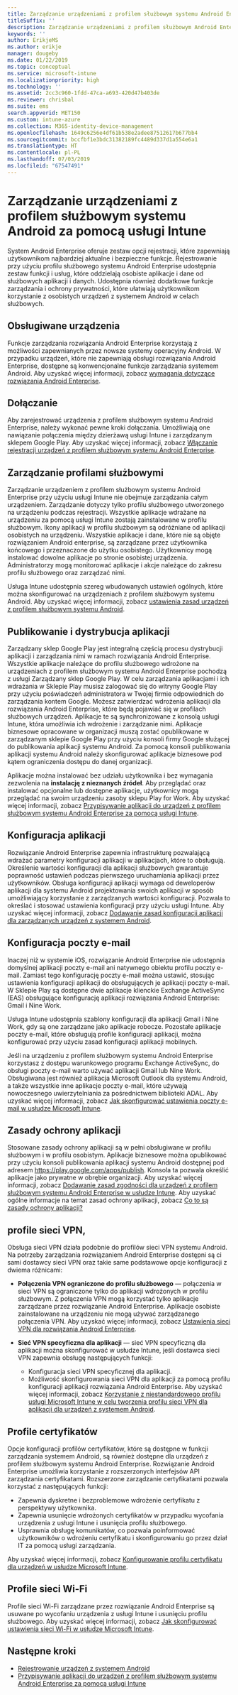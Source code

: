 ```yaml
---
title: Zarządzanie urządzeniami z profilem służbowym systemu Android Enterprise w usłudze Microsoft Intune
titleSuffix: ''
description: Zarządzanie urządzeniami z profilem służbowym Android Enterprise przez usługę Microsoft Intune udostępnia dodatkowe funkcje zarządzania i ochrony prywatności, które ułatwiają użytkownikom korzystanie z osobistych urządzeń z systemem Android w celach służbowych.
keywords: ''
author: ErikjeMS
ms.author: erikje
manager: dougeby
ms.date: 01/22/2019
ms.topic: conceptual
ms.service: microsoft-intune
ms.localizationpriority: high
ms.technology: ''
ms.assetid: 2cc3c960-1fdd-47ca-a693-420d47b403de
ms.reviewer: chrisbal
ms.suite: ems
search.appverid: MET150
ms.custom: intune-azure
ms.collection: M365-identity-device-management
ms.openlocfilehash: 1649c6256e4df61b538e2adee87512617b677bb4
ms.sourcegitcommit: bccfbf1e3bdc31382189fc4489d337d1a554e6a1
ms.translationtype: HT
ms.contentlocale: pl-PL
ms.lasthandoff: 07/03/2019
ms.locfileid: "67547491"
---
```

# <a name="manage-android-work-profile-devices-with-intune"></a>Zarządzanie urządzeniami z profilem służbowym systemu Android za pomocą usługi Intune

System Android Enterprise oferuje zestaw opcji rejestracji, które zapewniają użytkownikom najbardziej aktualne i bezpieczne funkcje. Rejestrowanie przy użyciu profilu służbowego systemu Android Enterprise udostępnia zestaw funkcji i usług, które oddzielają osobiste aplikacje i dane od służbowych aplikacji i danych. Udostępnia również dodatkowe funkcje zarządzania i ochrony prywatności, które ułatwiają użytkownikom korzystanie z osobistych urządzeń z systemem Android w celach służbowych. 

## <a name="supported-devices"></a>Obsługiwane urządzenia

Funkcje zarządzania rozwiązania Android Enterprise korzystają z możliwości zapewnianych przez nowsze systemy operacyjny Android. W przypadku urządzeń, które nie zapewniają obsługi rozwiązania Android Enterprise, dostępne są konwencjonalne funkcje zarządzania systemem Android. Aby uzyskać więcej informacji, zobacz [wymagania dotyczące rozwiązania Android Enterprise](https://support.google.com/work/android/answer/6174145?hl=en&ref_topic=6151012).

## <a name="onboarding"></a>Dołączanie

Aby zarejestrować urządzenia z profilem służbowym systemu Android Enterprise, należy wykonać pewne kroki dołączania. Umożliwiają one nawiązanie połączenia między dzierżawą usługi Intune i zarządzanym sklepem Google Play. Aby uzyskać więcej informacji, zobacz [Włączanie rejestracji urządzeń z profilem służbowym systemu Android Enterprise](android-work-profile-enroll.md).

## <a name="work-profile-management"></a>Zarządzanie profilami służbowymi

Zarządzanie urządzeniem z profilem służbowym systemu Android Enterprise przy użyciu usługi Intune nie obejmuje zarządzania całym urządzeniem. Zarządzanie dotyczy tylko profilu służbowego utworzonego na urządzeniu podczas rejestracji. Wszystkie aplikacje wdrażane na urządzeniu za pomocą usługi Intune zostają zainstalowane w profilu służbowym. Ikony aplikacji w profilu służbowym są odróżniane od aplikacji osobistych na urządzeniu. Wszystkie aplikacje i dane, które nie są objęte rozwiązaniem Android enterprise, są zarządzane przez użytkownika końcowego i przeznaczone do użytku osobistego. Użytkownicy mogą instalować dowolne aplikacje po stronie osobistej urządzenia. Administratorzy mogą monitorować aplikacje i akcje należące do zakresu profilu służbowego oraz zarządzać nimi.

Usługa Intune udostępnia szereg wbudowanych ustawień ogólnych, które można skonfigurować na urządzeniach z profilem służbowym systemu Android. Aby uzyskać więcej informacji, zobacz [ustawienia zasad urządzeń z profilem służbowym systemu Android](compliance-policy-create-android-for-work.md).

## <a name="app-publishing-and-distribution"></a>Publikowanie i dystrybucja aplikacji

Zarządzany sklep Google Play jest integralną częścią procesu dystrybucji aplikacji i zarządzania nimi w ramach rozwiązania Android Enterprise. Wszystkie aplikacje należące do profilu służbowego wdrożone na urządzeniach z profilem służbowym systemu Android Enterprise pochodzą z usługi Zarządzany sklep Google Play. W celu zarządzania aplikacjami i ich wdrażania w Sklepie Play musisz zalogować się do witryny Google Play przy użyciu poświadczeń administratora w Twojej firmie odpowiednich do zarządzania kontem Google. Możesz zatwierdzać wdrożenia aplikacji dla rozwiązania Android Enterprise, które będą pojawiać się w profilach służbowych urządzeń. Aplikacje te są synchronizowane z konsolą usługi Intune, która umożliwia ich wdrożenie i zarządzanie nimi. Aplikacje biznesowe opracowane w organizacji muszą zostać opublikowane w zarządzanym sklepie Google Play przy użyciu konsoli firmy Google służącej do publikowania aplikacji systemu Android. Za pomocą konsoli publikowania aplikacji systemu Android należy skonfigurować aplikacje biznesowe pod kątem ograniczenia dostępu do danej organizacji.

Aplikacje można instalować bez udziału użytkownika i bez wymagania zezwolenia na **instalację z nieznanych źródeł**. Aby przeglądać oraz instalować opcjonalne lub dostępne aplikacje, użytkownicy mogą przeglądać na swoim urządzeniu zasoby sklepu Play for Work. Aby uzyskać więcej informacji, zobacz [Przypisywanie aplikacji do urządzeń z profilem służbowym systemu Android Enterprise za pomocą usługi Intune](apps-add-android-for-work.md).

## <a name="app-configuration"></a>Konfiguracja aplikacji

Rozwiązanie Android Enterprise zapewnia infrastrukturę pozwalającą wdrażać parametry konfiguracji aplikacji w aplikacjach, które to obsługują. Określenie wartości konfiguracji dla aplikacji służbowych gwarantuje poprawność ustawień podczas pierwszego uruchamiania aplikacji przez użytkowników. Obsługa konfiguracji aplikacji wymaga od deweloperów aplikacji dla systemu Android projektowania swoich aplikacji w sposób umożliwiający korzystanie z zarządzanych wartości konfiguracji. Pozwala to określać i stosować ustawienia konfiguracji przy użyciu usługi Intune. Aby uzyskać więcej informacji, zobacz [Dodawanie zasad konfiguracji aplikacji dla zarządzanych urządzeń z systemem Android](app-configuration-policies-use-android.md).

## <a name="email-configuration"></a>Konfiguracja poczty e-mail

Inaczej niż w systemie iOS, rozwiązanie Android Enterprise nie udostępnia domyślnej aplikacji poczty e-mail ani natywnego obiektu profilu poczty e-mail. Zamiast tego konfigurację poczty e-mail można ustawić, stosując ustawienia konfiguracji aplikacji do obsługujących je aplikacji poczty e-mail. W Sklepie Play są dostępne dwie aplikacje klienckie Exchange ActiveSync (EAS) obsługujące konfigurację aplikacji rozwiązania Android Enterprise: Gmail i Nine Work.

Usługa Intune udostępnia szablony konfiguracji dla aplikacji Gmail i Nine Work, gdy są one zarządzane jako aplikacje robocze. Pozostałe aplikacje poczty e-mail, które obsługują profile konfiguracji aplikacji, można konfigurować przy użyciu zasad konfiguracji aplikacji mobilnych.

Jeśli na urządzeniu z profilem służbowym systemu Android Enterprise korzystasz z dostępu warunkowego programu Exchange ActiveSync, do obsługi poczty e-mail warto używać aplikacji Gmail lub Nine Work. Obsługiwana jest również aplikacja Microsoft Outlook dla systemu Android, a także wszystkie inne aplikacje poczty e-mail, które używają nowoczesnego uwierzytelniania za pośrednictwem biblioteki ADAL. Aby uzyskać więcej informacji, zobacz [Jak skonfigurować ustawienia poczty e-mail w usłudze Microsoft Intune](email-settings-configure.md).

## <a name="app-protection-policies"></a>Zasady ochrony aplikacji

Stosowane zasady ochrony aplikacji są w pełni obsługiwane w profilu służbowym i w profilu osobistym. Aplikacje biznesowe można opublikować przy użyciu konsoli publikowania aplikacji systemu Android dostępnej pod adresem https://play.google.com/apps/publish. Konsola ta pozwala określić aplikacje jako prywatne w obrębie organizacji. Aby uzyskać więcej informacji, zobacz [Dodawanie zasad zgodności dla urządzeń z profilem służbowym systemu Android Enterprise w usłudze Intune](compliance-policy-create-android-for-work.md). Aby uzyskać ogólne informacje na temat zasad ochrony aplikacji, zobacz [Co to są zasady ochrony aplikacji?](app-protection-policy.md)

## <a name="vpn-profiles"></a>profile sieci VPN,

Obsługa sieci VPN działa podobnie do profilów sieci VPN systemu Android. Na potrzeby zarządzania rozwiązaniem Android Enterprise dostępni są ci sami dostawcy sieci VPN oraz takie same podstawowe opcje konfiguracji z dwiema różnicami:

- **Połączenia VPN ograniczone do profilu służbowego** — połączenia w sieci VPN są ograniczone tylko do aplikacji wdrożonych w profilu służbowym. Z połączenia VPN mogą korzystać tylko aplikacje zarządzane przez rozwiązanie Android Enterprise. Aplikacje osobiste zainstalowane na urządzeniu nie mogą używać zarządzanego połączenia VPN. Aby uzyskać więcej informacji, zobacz [Ustawienia sieci VPN dla rozwiązania Android Enterprise](vpn-settings-android.md#android-enterprise-vpn-settings).

- **Sieć VPN specyficzna dla aplikacji** — sieć VPN specyficzną dla aplikacji można skonfigurować w usłudze Intune, jeśli dostawca sieci VPN zapewnia obsługę następujących funkcji:
    - Konfiguracja sieci VPN specyficznej dla aplikacji.
    - Możliwość skonfigurowania sieci VPN dla aplikacji za pomocą profilu konfiguracji aplikacji rozwiązania Android Enterprise.
    Aby uzyskać więcej informacji, zobacz [Korzystanie z niestandardowego profilu usługi Microsoft Intune w celu tworzenia profilu sieci VPN dla aplikacji dla urządzeń z systemem Android](android-pulse-secure-per-app-vpn.md).

## <a name="certificate-profiles"></a>Profile certyfikatów

Opcje konfiguracji profilów certyfikatów, które są dostępne w funkcji zarządzania systemem Android, są również dostępne dla urządzeń z profilem służbowym systemu Android Enterprise. Rozwiązanie Android Enterprise umożliwia korzystanie z rozszerzonych interfejsów API zarządzania certyfikatami. Rozszerzone zarządzanie certyfikatami pozwala korzystać z następujących funkcji:

- Zapewnia dyskretne i bezproblemowe wdrożenie certyfikatu z perspektywy użytkownika.
- Zapewnia usunięcie wdrożonych certyfikatów w przypadku wycofania urządzenia z usługi Intune i usunięcia profilu służbowego.
- Usprawnia obsługę komunikatów, co pozwala poinformować użytkowników o wdrożeniu certyfikatu i skonfigurowaniu go przez dział IT za pomocą usługi zarządzania.

Aby uzyskać więcej informacji, zobacz [Konfigurowanie profilu certyfikatu dla urządzeń w usłudze Microsoft Intune](certificates-configure.md).

## <a name="wi-fi-profiles"></a>Profile sieci Wi-Fi

Profile sieci Wi-Fi zarządzane przez rozwiązanie Android Enterprise są usuwane po wycofaniu urządzenia z usługi Intune i usunięciu profilu służbowego. Aby uzyskać więcej informacji, zobacz [Jak skonfigurować ustawienia sieci Wi-Fi w usłudze Microsoft Intune](wi-fi-settings-configure.md).

## <a name="next-steps"></a>Następne kroki
- [Rejestrowanie urządzeń z systemem Android](android-enroll.md)
- [Przypisywanie aplikacji do urządzeń z profilem służbowym systemu Android Enterprise za pomocą usługi Intune](apps-add-android-for-work.md)
